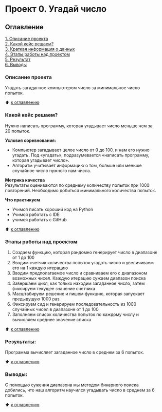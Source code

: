 # Проект 0. Угадай число

## Оглавление  
[1. Описание проекта](https://github.com/vanpakpro/SkillFactory-RepDS/tree/main/project_0/README.md#Описание-проекта)  
[2. Какой кейс решаем?](https://github.com/vanpakpro/SkillFactory-RepDS/tree/main/project_0/README.md#Какой-кейс-решаем)  
[3. Краткая информация о данных](https://github.com/vanpakpro/SkillFactory-RepDS/tree/main/project_0/README.md#Краткая-информация-о-данных)  
[4. Этапы работы над проектом](https://github.com/vanpakpro/SkillFactory-RepDS/tree/main/project_0/README.md#Этапы-работы-над-проектом)  
[5. Результат](https://github.com/vanpakpro/SkillFactory-RepDS/tree/main/project_0/README.md#Результат)    
[6. Выводы](https://github.com/vanpakpro/SkillFactory-RepDS/tree/main/project_0/README.md#Выводы) 

### Описание проекта    
Угадать загаданное компьютером число за минимальное число попыток.

:arrow_up: [к оглавлению](https://github.com/vanpakpro/SkillFactory-RepDS/tree/main/project_0/README.md#Описание-проекта_)



### Какой кейс решаем?    
Нужно написать программу, которая угадывает число меньше чем за 20 попыток.

**Условия соревнования:**  
- Компьютер загадывает целое число от 0 до 100, и нам его нужно угадать. Под «угадать», подразумевается «написать программу, которая угадывает число».
- Алгоритм учитывает информацию о том, больше или меньше случайное число нужного нам числа.

**Метрика качества**     
Результаты оцениваются по среднему количеству попыток при 1000 повторений. Необходимо добиться минимального количества попыток.

**Что практикуем**     
- Учимся писать хороший код на Python
- Учимся работать с IDE
- учимся работать с GitHub

:arrow_up: [к оглавлению](https://github.com/vanpakpro/SkillFactory-RepDS/tree/main/project_0/README.md#Оглавление)

### Этапы работы над проектом  
1. Создаем функцию, которая рандомно генерирует число в диапазоне от 1 до 100
2. Вводим счетчик количества попыток угадать число и увеличиваем его на 1 каждую итерацию
3. Вводим предполагаемое число и сравниваем его с диапазоном возможных чисел. Каждую итерацию сужаем диапазон поиска
4. Завершаем цикл, как только находим загаданное число, затем фиксируем текущее значение счетчика
5. Масштабируем решение и пишем функцию, которая запускает предыдущую 1000 раз.
6. Фиксируем сид и генерируем последовательность из 1000 случайных чисел в диапазоне от 1 до 100
7. Заполняем список количества попыток по каждому числу и вычисляем среднее значение списка

:arrow_up: [к оглавлению](https://github.com/vanpakpro/SkillFactory-RepDS/tree/main/project_0/README.md#Оглавление)


### Результаты:  
Программа вычисляет загаданное число в среднем за 6 попыток.

:arrow_up: [к оглавлению](https://github.com/vanpakpro/SkillFactory-RepDS/tree/main/project_0/README.md#Оглавление)


### Выводы:  
С помощью сужения диапазона мы методом бинарного поиска добились, что наш алгоритм научился угадывать число в среднем за 6 попыток.

:arrow_up: [к оглавлению](https://github.com/vanpakpro/SkillFactory-RepDS/tree/main/project_0/README.md#Оглавление)


